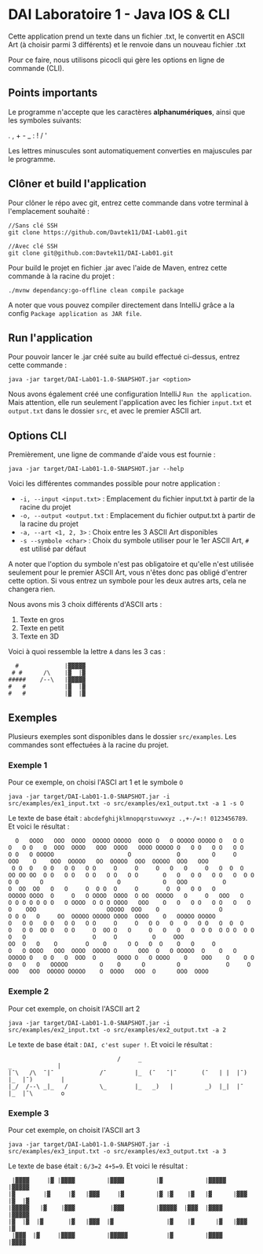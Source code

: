# DAI Laboratoire 1 - Java IOS & CLI

Cette application prend un texte dans un fichier .txt, le convertit en ASCII Art (à choisir parmi 3 différents) et le renvoie
dans un nouveau fichier .txt

Pour ce faire, nous utilisons picocli qui gère les options en ligne de commande (CLI).

## Points importants

Le programme n'accepte que les caractères **alphanumériques**, ainsi que les symboles suivants:

. , + - _ : ! / '

Les lettres minuscules sont automatiquement converties en majuscules par le programme.

## Clôner et build l'application

Pour clôner le répo avec git, entrez cette commande dans votre terminal à l'emplacement souhaité :
```
//Sans clé SSH
git clone https://github.com/Davtek11/DAI-Lab01.git

//Avec clé SSH
git clone git@github.com:Davtek11/DAI-Lab01.git
```

Pour build le projet en fichier .jar avec l'aide de Maven, entrez cette commande à la racine du projet :
```
./mvnw dependancy:go-offline clean compile package
```

A noter que vous pouvez compiler directement dans IntelliJ grâce a la config `Package application as JAR file`.

## Run l'application

Pour pouvoir lancer le .jar créé suite au build effectué ci-dessus, entrez cette commande :
```
java -jar target/DAI-Lab01-1.0-SNAPSHOT.jar <option>
```
Nous avons également créé une configuration IntelliJ `Run the application`. Mais attention, elle run seulement
l'application avec les fichier `input.txt` et `output.txt` dans le dossier `src`, et avec le premier ASCII art.

## Options CLI

Premièrement, une ligne de commande d'aide vous est fournie :
```
java -jar target/DAI-Lab01-1.0-SNAPSHOT.jar --help
```

Voici les différentes commandes possible pour notre application :
- `-i, --input <input.txt>` : Emplacement du fichier input.txt à partir de la racine du projet
- `-o, --output <output.txt` : Emplacement du fichier output.txt à partir de la racine du projet
- `-a, --art <1, 2, 3>` : Choix entre les 3 ASCII Art disponibles
-  `-s --symbole <char>` : Choix du symbole utiliser pour le 1er ASCII Art, `#` est utilisé par défaut

A noter que l'option du symbole n'est pas obligatoire et qu'elle n'est utilisée seulement pour le premier
ASCII Art, vous n'êtes donc pas obligé d'entrer cette option. Si vous entrez un symbole pour les deux autres
arts, cela ne changera rien.

Nous avons mis 3 choix différents d'ASCII arts :
1. Texte en gros
2. Texte en petit
3. Texte en 3D

Voici à quoi ressemble la lettre `A` dans les 3 cas :

```
  #             |▓▓▓▓▓ 
 # #      /\    |▓  |▓ 
#####    /--\   |▓▓▓▓▓ 
#   #           |▓  |▓ 
#   #           |▓  |▓ 

```

## Exemples

Plusieurs exemples sont disponibles dans le dossier `src/examples`. Les commandes sont effectuées à la racine du projet.

### Exemple 1

Pour ce exemple, on choisi l'ASCI art 1 et le symbole `O`
```
java -jar target/DAI-Lab01-1.0-SNAPSHOT.jar -i src/examples/ex1_input.txt -o src/examples/ex1_output.txt -a 1 -s O
```
Le texte de base était : `abcdefghijklmnopqrstuvwxyz .,+-/=:! 0123456789`. Et voici le résultat :
```
  O   OOOO   OOO  OOOO  OOOOO OOOOO  OOOO O   O OOOOO OOOOO O   O O     O   O O   O  OOO  OOOO   OOO  OOOO   OOOO OOOOO O   O O   O O   O O   O O   O OOOOO                     O             O         O     O          OOO    O    OOO  OOOOO   OO  OOOOO  OOO  OOOOO  OOO   OOO  
 O O  O   O O   O O   O O     O     O     O   O   O     O   O  O  O     OO OO OO  O O   O O   O O   O O   O O       O   O   O O   O O   O  O O   O O      O                     O            O   OOO          O         O  OO  OO   O   O     O  O O  O     O        O  O   O O   O 
OOOOO OOOO  O     O   O OOOO  OOOO  O OO  OOOOO   O     O   OOO   O     O O O O O O O   O OOOO  O O O OOOO   OOO    O   O   O O   O O   O   O     O    OOO                    OOOOO  OOO    O                 O         O O O   O     OO  OOOOO OOOOO OOOO  OOOO    O   OOOOO OOOOO 
O   O O   O O   O O   O O     O     O   O O   O   O   O O   O  O  O     O   O O  OO O   O O     O  OO O   O     O   O   O   O  O O  O O O  O O    O   O                   O     O          O     OOO                    OO  O   O    O        O    O      O O   O  O    O   O     O 
O   O OOOO   OOO  OOOO  OOOOO O      OOO  O   O OOOOO  O    O   O OOOOO O   O O   O  OOO  O      OOOO O   O OOOO    O    OOO    O    O O  O   O   O   OOOOO         O    O      O         O             O     O          OOO   OOO  OOOOO OOOOO    O  OOOO   OOO  O      OOO  OOOO  
```

### Exemple 2

Pour cet exemple, on choisit l'ASCII art 2
```
java -jar target/DAI-Lab01-1.0-SNAPSHOT.jar -i src/examples/ex2_input.txt -o src/examples/ex2_output.txt -a 2
```
Le texte de base était : `DAI, c'est super !`. Et voici le résultat :
```
                               /     _                                  _             |   
|¯\   /\  ¯|¯             /¯        |_  (¯   ¯|¯       (¯   | |  |¯)   |_  |¯)        |   
|_/  /--\ _|_   /         \_        |_   _)   |         _)  |_|  |¯    |_  |¯\        o   

```

### Exemple 3

Pour cet exemple, on choisit l'ASCII art 3
```
java -jar target/DAI-Lab01-1.0-SNAPSHOT.jar -i src/examples/ex3_input.txt -o src/examples/ex3_output.txt -a 3
```
Le texte de base était : `6/3=2 4+5=9`. Et voici le résultat :
```
 |▓▓▓▓     |▓ |▓▓▓▓         |▓▓▓▓         |▓            |▓▓▓▓▓        |▓▓▓▓▓ 
|▓        |▓     |▓   |▓▓▓     |▓         |▓ |▓    |▓   |▓      |▓▓▓  |▓  |▓ 
|▓▓▓▓▓   |▓    |▓▓▓          |▓▓▓         |▓▓▓▓▓  |▓▓▓  |▓▓▓▓         |▓▓▓▓▓ 
|▓  |▓  |▓       |▓   |▓▓▓  |▓               |▓    |▓      |▓   |▓▓▓      |▓ 
 |▓▓▓  |▓     |▓▓▓▓         |▓▓▓▓▓           |▓         |▓▓▓▓         |▓▓▓▓  

```
